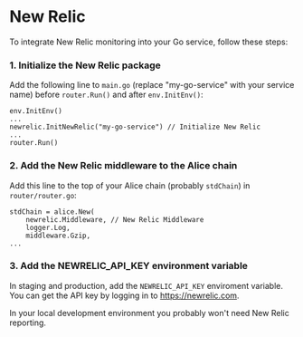 # New Relic

To integrate New Relic monitoring into your Go service, follow these steps:

### 1. Initialize the New Relic package
Add the following line to `main.go` (replace "my-go-service" with your service name) before `router.Run()` and after `env.InitEnv()`:
```
env.InitEnv()
...
newrelic.InitNewRelic("my-go-service") // Initialize New Relic
...
router.Run()
```

### 2. Add the New Relic middleware to the Alice chain

Add this line to the top of your Alice chain (probably `stdChain`) in `router/router.go`:

```
stdChain = alice.New(
	newrelic.Middleware, // New Relic Middleware
	logger.Log,
	middleware.Gzip,
...
```

### 3. Add the NEWRELIC_API_KEY environment variable

In staging and production, add the `NEWRELIC_API_KEY` enviroment variable. You can get the API key by logging in to https://newrelic.com.

In your local development environment you probably won't need New Relic reporting.
